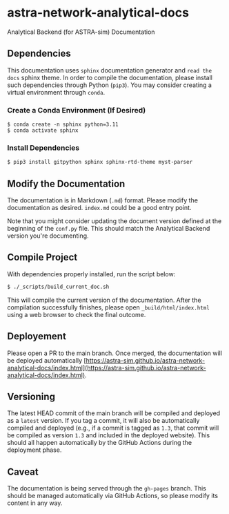 # astra-network-analytical-docs
Analytical Backend (for ASTRA-sim) Documentation

<!-- | main branch | Status |
|:---:|:---:|
| build | [![build](https://github.com/astra-sim/astra-sim-docs/actions/workflows/check_build_status.yml/badge.svg?branch=main)](https://github.com/astra-sim/astra-sim-docs/actions/workflows/check_build_status.yml) |
| deploy | [![deploy](https://github.com/astra-sim/astra-sim-docs/actions/workflows/deploy_docs.yml/badge.svg?branch=main)](https://github.com/astra-sim/astra-sim-docs/actions/workflows/deploy_docs.yml) | -->


## Dependencies
This documentation uses `sphinx` documentation generator and `read the docs` sphinx theme. In order to compile the documentation, please install such dependencies through Python (`pip3`). You may consider creating a virtual environment through `conda`.

### Create a Conda Environment (If Desired)
```
$ conda create -n sphinx python=3.11
$ conda activate sphinx
```

### Install Dependencies
```bash
$ pip3 install gitpython sphinx sphinx-rtd-theme myst-parser
```

## Modify the Documentation
The documentation is in Markdown (`.md`) format. Please modify the documentation as desired. `index.md` could be a good entry point.
 <!-- and `running-astra-sim.md` can be a good reference. -->

Note that you might consider updating the document version defined at the beginning of the `conf.py` file. This should match the Analytical Backend version you're documenting.


## Compile Project
With dependencies properly installed, run the script below:
```bash
$ ./_scripts/build_current_doc.sh
```

This will compile the current version of the documentation. After the compilation successfully finishes, please open `_build/html/index.html` using a web browser to check the final outcome.


## Deployement
Please open a PR to the main branch. Once merged, the documentation will be deployed automatically [https://astra-sim.github.io/astra-network-analytical-docs/index.html](https://astra-sim.github.io/astra-network-analytical-docs/index.html).


## Versioning
The latest HEAD commit of the main branch will be compiled and deployed as a `latest` version. If you tag a commit, it will also be automatically compiled and deployed (e.g., if a commit is tagged as `1.3`, that commit will be compiled as version `1.3` and included in the deployed website). This should all happen automatically by the GitHub Actions during the deployment phase.


## Caveat
The documentation is being served through the `gh-pages` branch. This should be managed automatically via GitHub Actions, so please modify its content in any way.
